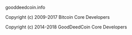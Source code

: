 
gooddeedcoin.info

Copyright (c) 2009-2017 Bitcoin Core Developers

Copyright (c) 2014-2018 GoodDeedCoin Core Developers


